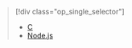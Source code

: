 > [!div class="op_single_selector"]
> * [C](../articles/iot-suite/iot-suite-raspberry-pi-kit-c-get-started-simulator.md)
> * [Node.js](../articles/iot-suite/iot-suite-raspberry-pi-kit-node-get-started-simulator.md)
